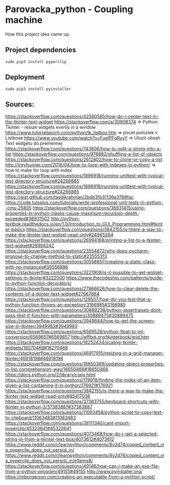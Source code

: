 # Parovacka_python - Coupling machine

How this project idea came up.

## Project dependencies

`sudo pip3 install pyperclip`

## Deployment

`sudo pip3 install pyinstaller`

## Sources:
https://stackoverflow.com/questions/42560585/how-do-i-center-text-in-the-tkinter-text-widget
https://stackoverflow.com/a/30908374 => Python Tkinter - resize widgets evenly in a window
https://www.tutorialspoint.com/python/tk_listbox.htm => pocet poloziek v Listboxe
https://www.youtube.com/watch?v=FueIPFqRyyY => Ulozit obsah Text widgetu do premennej
https://stackoverflow.com/questions/743806/how-to-split-a-string-into-a-list
https://stackoverflow.com/questions/976882/shuffling-a-list-of-objects
https://stackoverflow.com/questions/2612802/how-to-clone-or-copy-a-list
http://treyhunner.com/2016/04/how-to-loop-with-indexes-in-python/ => how to make for loop with index
https://stackoverflow.com/questions/1896918/running-unittest-with-typical-test-directory-structure#24266885
https://stackoverflow.com/questions/1896918/running-unittest-with-typical-test-directory-structure#24266885
https://gist.github.com/tasdikrahman/2bdb3fb31136a3768fac
https://code.tutsplus.com/tutorials/write-professional-unit-tests-in-python--cms-25835
https://stackoverflow.com/questions/36931415/using-properties-in-python-clases-cause-maximum-recursion-depth-exceeded#36931502
http://python-textbok.readthedocs.io/en/1.0/Introduction_to_GUI_Programming.html#tkinter-basics
https://stackoverflow.com/questions/3842155/is-there-a-way-to-make-the-tkinter-text-widget-read-only#24965264
https://stackoverflow.com/questions/26994168/printing-a-list-to-a-tkinter-text-widget#26994242
https://stackoverflow.com/questions/23554872/why-does-pycharm-propose-to-change-method-to-static#23555313
https://stackoverflow.com/questions/30556857/creating-a-static-class-with-no-instances#30556886
https://stackoverflow.com/questions/3221908/is-it-possible-to-get-widget-settings-in-tkinter#3222000
https://www.thecodeship.com/patterns/guide-to-python-function-decorators/
https://stackoverflow.com/questions/27966626/how-to-clear-delete-the-contents-of-a-tkinter-text-widget#27967664
https://stackoverflow.com/questions/129507/how-do-you-test-that-a-python-function-throws-an-exception/3166985#3166985
https://stackoverflow.com/questions/30889238/python-assertraises-dont-pass-test-if-function-with-parameters/30889475#30889475
https://stackoverflow.com/questions/3949844/how-to-get-the-screen-size-in-tkinter/3949983#3949983
https://stackoverflow.com/questions/6569528/python-float-to-int-conversion/6569657#6569657
http://effbot.org/tkinterbook/grid.htm
https://stackoverflow.com/questions/18252434/scaling-tkinter-widgets/18270468#18270468
https://stackoverflow.com/questions/46917915/resizing-in-a-grid-manager-tkinter/46918198#46918198
https://stackoverflow.com/questions/16650369/updating-object-properties-in-list-comprehension-way/16650466#16650466
https://docs.python.org/2/library/copy.html
https://stackoverflow.com/questions/176918/finding-the-index-of-an-item-given-a-list-containing-it-in-python/176921#176921
https://stackoverflow.com/questions/3842155/is-there-a-way-to-make-the-tkinter-text-widget-read-only#45417036
https://stackoverflow.com/questions/37383755/keyboard-shortcuts-with-tkinter-in-python-3/37383887#37383887
https://stackoverflow.com/questions/11063458/python-script-to-copy-text-to-clipboard/11063483#11063483
https://stackoverflow.com/questions/38111340/cant-import-pyperclip/45323641#45323641
https://stackoverflow.com/questions/4073468/how-do-i-get-a-selected-string-in-from-a-tkinter-text-box/4073612#4073612
https://www.reddit.com/r/learnpython/comments/8v2d74/copied_content_via_pyperclip_does_not_persist_in/
https://www.reddit.com/r/learnpython/comments/8v2d74/copied_content_via_pyperclip_does_not_persist_in/e1lemx8/
https://stackoverflow.com/questions/49146/how-can-i-make-an-exe-file-from-a-python-program/49155#49155
http://www.pyinstaller.org/
https://mborgerson.com/creating-an-executable-from-a-python-script/
